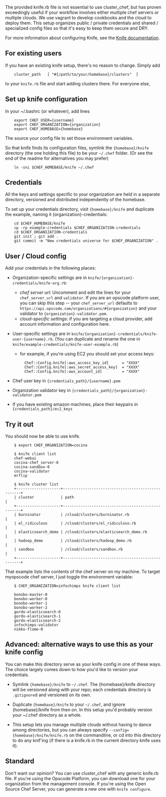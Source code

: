 The provided knife.rb file is not essential to use cluster_chef, but has proven exceedingly useful if your workflow involves either multiple chef servers or multiple clouds. We use vagrant to develop cookbooks and the cloud to deploy them. This setup organizes public / private credentials and shared / specialized config files so that it's easy to keep them secure and DRY.

For more information about configuring Knife, see the [Knife documentation](http://help.opscode.com/faqs/chefbasics/knife).

## For existing users

If you have an existing knife setup, there's no reason to change. Simply add

        cluster_path   [ "#{/path/to/your/homebase}/clusters"  ]

to your `knife.rb` file and start adding clusters there. For everyone else, 

## Set up knife configuration

In your ~/.bashrc (or whatever), add lines

        export CHEF_USER={username}         
        export CHEF_ORGANIZATION={organization}  
        export CHEF_HOMEBASE={homebase}

The source your config file to set those environment variables.

So that knife finds its configuration files, symlink the `{homebase}/knife` directory (the one holding this file) to be your `~/.chef` folder. (Or see the end of the readme for alternatives you may prefer)

        ln -sni $CHEF_HOMEBASE/knife ~/.chef

## Credentials

All the keys and settings specific to your organization are held in a separate directory, versioned and distributed independently of the homebase. 

To set up your credentials directory, visit `{homebase}/knife` and duplicate the example, naming it {organization}-credentials:

        cd $CHEF_HOMEBASE/knife 
        cp -rp example-credentials $CHEF_ORGANIZATION-credentials
        cd $CHEF_ORGANIZATION-credentials
        git init ; git add .
        git commit -m "New credentials universe for $CHEF_ORGANIZATION" .

## User / Cloud config

Add your credentials in the following places:

* Organization-specific settings are in `knife/{organization}-credentials/knife-org.rb`:
  - _chef server url_: Uncomment and edit the lines for your `chef_server_url` and `validator`. If you are an opscode platform user, you can skip this step -- your `chef_server_url` defaults to `https://api.opscode.com/organizations/#{organization}` and your validator to `{organization}-validator.pem`.
  - _cloud-specific settings_: if you are targeting a cloud provider, add account information and configuration here. 

* User-specific settings are in `knife/{organization}-credentials/knife-user-{username}.rb`. (You can duplicate and rename the one in `knife/example-credentials/knife-user-example.rb`)
  - for example, if you're using EC2 you should set your access keys:

          Chef::Config.knife[:aws_access_key_id]      = "XXXX"
          Chef::Config.knife[:aws_secret_access_key]  = "XXXX"
          Chef::Config.knife[:aws_account_id]         = "XXXX"
        
* Chef user key in `{credentials_path}/{username}.pem`

* Organization validator key in `{credentials_path}/{organization}-validator.pem`

* If you have existing amazon machines, place their keypairs in `{credentials_path}/ec2_keys` 

## Try it out

You should now be able to use knife.

        $ export CHEF_ORGANIZATION=cocina 

        $ knife client list
        chef-webui
        cocina-chef_server-0
        cocina-sandbox-0
        cocina-validator
        mrflip

        $ knife cluster list
        +--------------------+---------------------------------------------------+ 
        | cluster            | path                                              |
        +--------------------+---------------------------------------------------+
        | burninator         | /cloud/clusters/burninator.rb                     |
        | el_ridiculoso      | /cloud/clusters/el_ridiculoso.rb                  |
        | elasticsearch_demo | /cloud/clusters/elasticsearch_demo.rb             |
        | hadoop_demo        | /cloud/clusters/hadoop_demo.rb                    |
        | sandbox            | /cloud/clusters/sandbox.rb                        |
        +--------------------+---------------------------------------------------+

That example lists the contents of the chef server on my machine. To target myopscode chef server, I just toggle the environment variable:

        $ CHEF_ORGANIZATION=infochimps knife client list
        
        bonobo-master-0
        bonobo-worker-0
        bonobo-worker-1
        bonobo-worker-2
        gordo-elasticsearch-0
        gordo-elasticsearch-1
        gordo-elasticsearch-2
        infochimps-validator
        nikko-flume-0

## Advanced: alternative ways to use this as your knife config

You can make this directory serve as your knife config in one of these ways. The
choice largely comes down to how you'd like to version your credentials.

* Symlink `{homebase}/knife` to `~/.chef`. The {homebase}/knife directory will
  be versioned along with your repo; each credentials directory is `.gitignore`d
  and versioned on its own.
  
* Duplicate `{homebase}/knife` to your `~/.chef`, and ignore {homebase}/knife
  from then on. In this setup you'd probably version your ~/.chef directory as a
  whole.

* This setup lets you manage multiple clouds without having to dance among
  directories, but you can always specify `--config={homebase}/knife/knife.rb`
  on the commandline, or cd into this directory to do any knif'ing (if there is
  a knife.rb in the current directory knife uses it).

## Standard

Don't want our opinion? You can use cluster_chef with any generic knife.rb file. If you're using the Opscode Platform, you can download one for your organization from the management console. If you're using the Open Source Chef Server, you can generate a new one with `knife configure`. 
